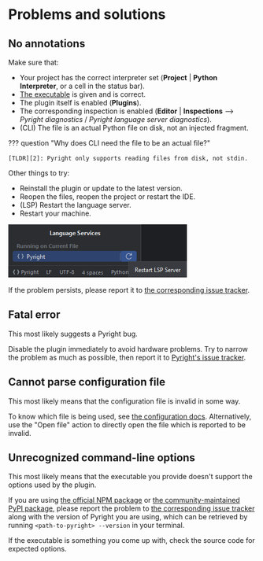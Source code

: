 # Problems and solutions


## No annotations

Make sure that:

* Your project has the correct interpreter set
  (<b>Project</b> | <b>Python Interpreter</b>, or a cell in the status bar).
* [The executable][1] is given and is correct.
* The plugin itself is enabled (<b>Plugins</b>).
* The corresponding inspection is enabled
  (<b>Editor</b> | <b>Inspections</b> -->
  <i>Pyright diagnostics</i> / <i>Pyright language server diagnostics</i>).
* (CLI) The file is an actual Python file on disk, not an injected fragment.

??? question "Why does CLI need the file to be an actual file?"

    [TLDR][2]: Pyright only supports reading files from disk, not stdin.

Other things to try:

* Reinstall the plugin or update to the latest version.
* Reopen the files, reopen the project or restart the IDE.
* (LSP) Restart the language server.
* Restart your machine.

![](assets/lsp-restart-server-button.png)

If the problem persists, please report it to
[the corresponding issue tracker][3].


## Fatal error

This most likely suggests a Pyright bug.

Disable the plugin immediately to avoid hardware problems.
Try to narrow the problem as much as possible,
then report it to [Pyright's issue tracker][4].


## Cannot parse configuration file

This most likely means that the configuration file is invalid in some way.

To know which file is being used, see [the configuration docs][1].
Alternatively, use the "Open file" action to
directly open the file which is reported to be invalid.


## Unrecognized command-line options

This most likely means that the executable you provide
doesn't support the options used by the plugin.

If you are using [the official NPM package][5] or
[the community-maintained PyPI package][6],
please report the problem to [the corresponding issue tracker][3]
along with the version of Pyright you are using, which can be
retrieved by running `<path-to-pyright> --version` in your terminal.

If the executable is something you come up with,
check the source code for expected options.


  [1]: configurations/cli.md#configuration-file
  [2]: faq.md#why-does-cli-have-to-perform-saves-so-often
  [3]: index.md
  [4]: https://github.com/microsoft/pyright/issues
  [5]: https://www.npmjs.com/package/pyright
  [6]: https://pypi.org/project/pyright/
